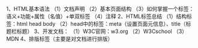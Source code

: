 1、HTML基本语法
（1）文档声明
（2）基本页面结构
（3）如何掌握一个标签：语义+功能+属性（名值）+单双标签
（4）注释
2、HTML标签总结
（1）结构标签：html head body
（2）head中的标签：meta（设置页面元信息）、title（标题栏标题）
3、开发文档：
（1）W3C官网：w3.org
（2）W3Cschool
（3）MDN
4、排版标签（主要是对文档进行排版）
